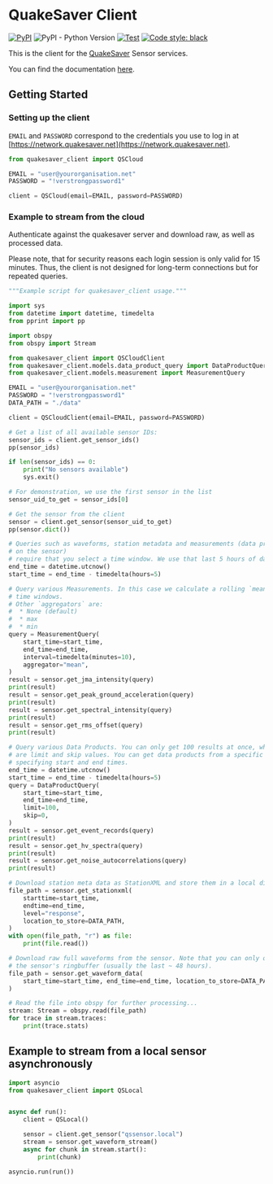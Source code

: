 # QuakeSaver Client

[![PyPI](https://img.shields.io/pypi/v/quakesaver-client)](https://pypi.org/project/quakesaver-client)
![PyPI - Python Version](https://img.shields.io/pypi/pyversions/quakesaver-client)
[![Test](https://github.com/QuakeSaver/quakesaver-client/actions/workflows/test.yml/badge.svg)](https://github.com/QuakeSaver/quakesaver-client/actions/workflows/test.yml)
<a href="https://github.com/psf/black"><img alt="Code style: black" src="https://img.shields.io/badge/code%20style-black-000000.svg"></a>

This is the client for the [QuakeSaver](https://quakesaver.net/) Sensor services.

You can find the documentation [here](https://quakesaver.github.io/quakesaver-client/).

## Getting Started

### Setting up the client

`EMAIL` and `PASSWORD` correspond to the credentials you use to log in at [https://network.quakesaver.net](https://network.quakesaver.net).

```python
from quakesaver_client import QSCloud

EMAIL = "user@yourorganisation.net"
PASSWORD = "!verstrongpassword1"

client = QSCloud(email=EMAIL, password=PASSWORD)
```

### Example to stream from the cloud

Authenticate against the quakesaver server and download raw, as well as processed data.

Please note, that for security reasons each login session is only valid for 15 minutes. Thus, the client is not designed for long-term connections but for repeated queries.

```python
"""Example script for quakesaver_client usage."""

import sys
from datetime import datetime, timedelta
from pprint import pp

import obspy
from obspy import Stream

from quakesaver_client import QSCloudClient
from quakesaver_client.models.data_product_query import DataProductQuery
from quakesaver_client.models.measurement import MeasurementQuery

EMAIL = "user@yourorganisation.net"
PASSWORD = "!verstrongpassword1"
DATA_PATH = "./data"

client = QSCloudClient(email=EMAIL, password=PASSWORD)

# Get a list of all available sensor IDs:
sensor_ids = client.get_sensor_ids()
pp(sensor_ids)

if len(sensor_ids) == 0:
    print("No sensors available")
    sys.exit()

# For demonstration, we use the first sensor in the list
sensor_uid_to_get = sensor_ids[0]

# Get the sensor from the client
sensor = client.get_sensor(sensor_uid_to_get)
pp(sensor.dict())

# Queries such as waveforms, station metadata and measurements (data products calculated
# on the sensor)
# require that you select a time window. We use that last 5 hours of data
end_time = datetime.utcnow()
start_time = end_time - timedelta(hours=5)

# Query various Measurements. In this case we calculate a rolling `mean` over 10 minutes
# time windows.
# Other `aggregators` are:
#  * None (default)
#  * max
#  * min
query = MeasurementQuery(
    start_time=start_time,
    end_time=end_time,
    interval=timedelta(minutes=10),
    aggregator="mean",
)
result = sensor.get_jma_intensity(query)
print(result)
result = sensor.get_peak_ground_acceleration(query)
print(result)
result = sensor.get_spectral_intensity(query)
print(result)
result = sensor.get_rms_offset(query)
print(result)

# Query various Data Products. You can only get 100 results at once, which is why there
# are limit and skip values. You can get data products from a specific time frame, by
# specifying start and end times.
end_time = datetime.utcnow()
start_time = end_time - timedelta(hours=5)
query = DataProductQuery(
    start_time=start_time,
    end_time=end_time,
    limit=100,
    skip=0,
)
result = sensor.get_event_records(query)
print(result)
result = sensor.get_hv_spectra(query)
print(result)
result = sensor.get_noise_autocorrelations(query)
print(result)

# Download station meta data as StationXML and store them in a local directory.
file_path = sensor.get_stationxml(
    starttime=start_time,
    endtime=end_time,
    level="response",
    location_to_store=DATA_PATH,
)
with open(file_path, "r") as file:
    print(file.read())

# Download raw full waveforms from the sensor. Note that you can only query what is in
# the sensor's ringbuffer (usually the last ~ 48 hours).
file_path = sensor.get_waveform_data(
    start_time=start_time, end_time=end_time, location_to_store=DATA_PATH
)

# Read the file into obspy for further processing...
stream: Stream = obspy.read(file_path)
for trace in stream.traces:
    print(trace.stats)
```

## Example to stream from a local sensor asynchronously

```python
import asyncio
from quakesaver_client import QSLocal


async def run():
    client = QSLocal()

    sensor = client.get_sensor("qssensor.local")
    stream = sensor.get_waveform_stream()
    async for chunk in stream.start():
        print(chunk)

asyncio.run(run())

```
